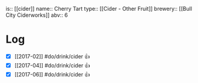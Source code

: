 is:: [[cider]]
name:: Cherry Tart
type:: [[Cider - Other Fruit]]
brewery:: [[Bull City Ciderworks]]
abv:: 6

# Log
- [x] [[2017-02]] #do/drink/cider 👍
- [x] [[2017-04]] #do/drink/cider 👍
- [x] [[2017-06]] #do/drink/cider 👍
